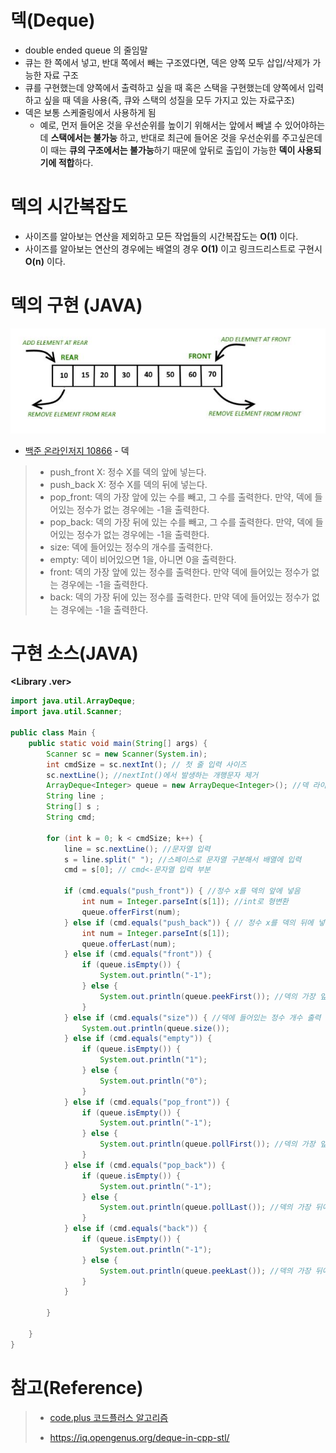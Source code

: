 # 덱(Deque)

- double ended queue 의 줄임말
- 큐는 한 쪽에서 넣고, 반대 쪽에서 빼는 구조였다면, 덱은 양쪽 모두 삽입/삭제가 가능한 자료 구조
- 큐를 구현했는데 양쪽에서 출력하고 싶을 때 혹은
  스택을 구현했는데 양쪽에서 입력하고 싶을 때 덱을 사용(즉, 큐와 스택의 성질을 모두 가지고 있는 자료구조)
- 덱은 보통 스케줄링에서 사용하게 됨
  - 예로, 먼저 들어온 것을 우선순위를 높이기 위해서는 앞에서 빼낼 수 있어야하는데 **스택에서는 불가능** 하고, 반대로 최근에 들어온 것을 우선순위를 주고싶은데 이 때는 **큐의 구조에서는 불가능**하기 때문에 앞뒤로 출입이 가능한 **덱이 사용되기에 적합**하다.

# 덱의 시간복잡도

- 사이즈를 알아보는 연산을 제외하고 모든 작업들의 시간복잡도는 **O(1)** 이다.
- 사이즈를 알아보는 연산의 경우에는 배열의 경우 **O(1)** 이고 링크드리스트로 구현시 **O(n)** 이다.

# 덱의 구현 (JAVA)

![img](image/dequeimg1.JPG)

- [백준 온라인저지 10866](https://www.acmicpc.net/problem/10866) - 덱

> - push_front X: 정수 X를 덱의 앞에 넣는다.
> - push_back X: 정수 X를 덱의 뒤에 넣는다.
> - pop_front: 덱의 가장 앞에 있는 수를 빼고, 그 수를 출력한다. 만약, 덱에 들어있는 정수가 없는 경우에는 -1을 출력한다.
> - pop_back: 덱의 가장 뒤에 있는 수를 빼고, 그 수를 출력한다. 만약, 덱에 들어있는 정수가 없는 경우에는 -1을 출력한다.
> - size: 덱에 들어있는 정수의 개수를 출력한다.
> - empty: 덱이 비어있으면 1을, 아니면 0을 출력한다.
> - front: 덱의 가장 앞에 있는 정수를 출력한다. 만약 덱에 들어있는 정수가 없는 경우에는 -1을 출력한다.
> - back: 덱의 가장 뒤에 있는 정수를 출력한다. 만약 덱에 들어있는 정수가 없는 경우에는 -1을 출력한다.

# 구현 소스(JAVA)

<!-- **<No Library .ver>**

```java

``` -->

**<Library .ver>**

```java
import java.util.ArrayDeque;
import java.util.Scanner;

public class Main {
    public static void main(String[] args) {
        Scanner sc = new Scanner(System.in);
        int cmdSize = sc.nextInt(); // 첫 줄 입력 사이즈
        sc.nextLine(); //nextInt()에서 발생하는 개행문자 제거
        ArrayDeque<Integer> queue = new ArrayDeque<Integer>(); //덱 라이브러리 선언
        String line ;
        String[] s ;
        String cmd;

        for (int k = 0; k < cmdSize; k++) {
            line = sc.nextLine(); //문자열 입력
            s = line.split(" "); //스페이스로 문자열 구분해서 배열에 입력
            cmd = s[0]; // cmd<-문자열 입력 부분

            if (cmd.equals("push_front")) { //정수 x를 덱의 앞에 넣음
                int num = Integer.parseInt(s[1]); //int로 형변환
                queue.offerFirst(num);
            } else if (cmd.equals("push_back")) { // 정수 x를 덱의 뒤에 넣음
                int num = Integer.parseInt(s[1]);
                queue.offerLast(num);
            } else if (cmd.equals("front")) {
                if (queue.isEmpty()) {
                    System.out.println("-1");
                } else {
                    System.out.println(queue.peekFirst()); //덱의 가장 앞에 있는 수 출력
                }
            } else if (cmd.equals("size")) { //덱에 들어있는 정수 개수 출력
                System.out.println(queue.size());
            } else if (cmd.equals("empty")) {
                if (queue.isEmpty()) {
                    System.out.println("1");
                } else {
                    System.out.println("0");
                }
            } else if (cmd.equals("pop_front")) {
                if (queue.isEmpty()) {
                    System.out.println("-1");
                } else {
                    System.out.println(queue.pollFirst()); //덱의 가장 앞에 있는 수를 빼고 그 수 출력
                }
            } else if (cmd.equals("pop_back")) {
                if (queue.isEmpty()) {
                    System.out.println("-1");
                } else {
                    System.out.println(queue.pollLast()); //덱의 가장 뒤에 있는 수를 빼고 그 수 출력
                }
            } else if (cmd.equals("back")) {
                if (queue.isEmpty()) {
                    System.out.println("-1");
                } else {
                    System.out.println(queue.peekLast()); //덱의 가장 뒤에 있는 수 출력
                }
            }

        }

    }
}
```

# 참고(Reference)

> - [code.plus 코드플러스 알고리즘](https://code.plus/course/41)
>
> - https://iq.opengenus.org/deque-in-cpp-stl/

<!-- 나중에 참고해볼 또 다른 풀이방법 -->
<!--https://blog.naver.com/justkukaro/220515795433 -->
<!-- https://jhnah917.tistory.com/56 -->
